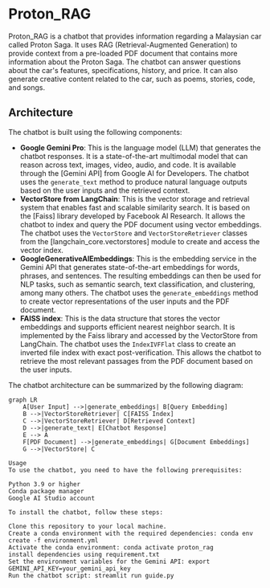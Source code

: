 # Proton_RAG

Proton_RAG is a chatbot that provides information regarding a Malaysian car called Proton Saga. It uses RAG (Retrieval-Augmented Generation) to provide context from a pre-loaded PDF document that contains more information about the Proton Saga. The chatbot can answer questions about the car's features, specifications, history, and price. It can also generate creative content related to the car, such as poems, stories, code, and songs.

## Architecture

The chatbot is built using the following components:

- **Google Gemini Pro**: This is the language model (LLM) that generates the chatbot responses. It is a state-of-the-art multimodal model that can reason across text, images, video, audio, and code. It is available through the [Gemini API] from Google AI for Developers. The chatbot uses the `generate_text` method to produce natural language outputs based on the user inputs and the retrieved context.
- **VectorStore from LangChain**: This is the vector storage and retrieval system that enables fast and scalable similarity search. It is based on the [Faiss] library developed by Facebook AI Research. It allows the chatbot to index and query the PDF document using vector embeddings. The chatbot uses the `VectorStore` and `VectorStoreRetriever` classes from the [langchain_core.vectorstores] module to create and access the vector index.
- **GoogleGenerativeAIEmbeddings**: This is the embedding service in the Gemini API that generates state-of-the-art embeddings for words, phrases, and sentences. The resulting embeddings can then be used for NLP tasks, such as semantic search, text classification, and clustering, among many others. The chatbot uses the `generate_embeddings` method to create vector representations of the user inputs and the PDF document.
- **FAISS index**: This is the data structure that stores the vector embeddings and supports efficient nearest neighbor search. It is implemented by the Faiss library and accessed by the VectorStore from LangChain. The chatbot uses the `IndexIVFFlat` class to create an inverted file index with exact post-verification. This allows the chatbot to retrieve the most relevant passages from the PDF document based on the user inputs.

The chatbot architecture can be summarized by the following diagram:

```mermaid
graph LR
    A[User Input] -->|generate_embeddings| B[Query Embedding]
    B -->|VectorStoreRetriever| C[FAISS Index]
    C -->|VectorStoreRetriever| D[Retrieved Context]
    D -->|generate_text| E[Chatbot Response]
    E --> A
    F[PDF Document] -->|generate_embeddings| G[Document Embeddings]
    G -->|VectorStore| C

Usage
To use the chatbot, you need to have the following prerequisites:

Python 3.9 or higher
Conda package manager
Google AI Studio account

To install the chatbot, follow these steps:

Clone this repository to your local machine.
Create a conda environment with the required dependencies: conda env create -f environment.yml
Activate the conda environment: conda activate proton_rag
install dependencies using requirement.txt
Set the environment variables for the Gemini API: export GEMINI_API_KEY=your_gemini_api_key
Run the chatbot script: streamlit run guide.py
